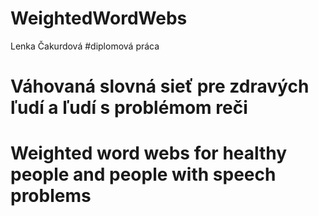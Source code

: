 # WeightedWordWebs

Lenka Čakurdová
#diplomová práca

# Váhovaná slovná sieť pre zdravých ľudí a ľudí s problémom reči
# Weighted word webs for healthy people and people with speech problems

